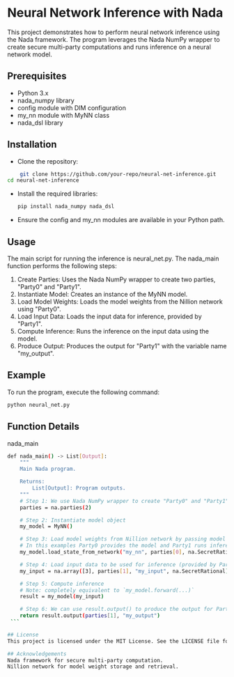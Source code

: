 # Neural Network Inference with Nada

This project demonstrates how to perform neural network inference using the Nada framework. The program leverages the Nada NumPy wrapper to create secure multi-party computations and runs inference on a neural network model.

## Prerequisites

- Python 3.x
- nada_numpy library
- config module with DIM configuration
- my_nn module with MyNN class
- nada_dsl library

## Installation

- Clone the repository:

```bash
    git clone https://github.com/your-repo/neural-net-inference.git
cd neural-net-inference
```

- Install the required libraries:

  ```bash
  pip install nada_numpy nada_dsl
  ```

- Ensure the config and my_nn modules are available in your Python path.

## Usage

The main script for running the inference is neural_net.py. The nada_main function performs the following steps:

1. Create Parties: Uses the Nada NumPy wrapper to create two parties, "Party0" and "Party1".
2. Instantiate Model: Creates an instance of the MyNN model.
3. Load Model Weights: Loads the model weights from the Nillion network using "Party0".
4. Load Input Data: Loads the input data for inference, provided by "Party1".
5. Compute Inference: Runs the inference on the input data using the model.
6. Produce Output: Produces the output for "Party1" with the variable name "my_output".

## Example

To run the program, execute the following command:

```bash
python neural_net.py
```

## Function Details

nada_main

````bash
def nada_main() -> List[Output]:
    """
    Main Nada program.

    Returns:
        List[Output]: Program outputs.
    """
    # Step 1: We use Nada NumPy wrapper to create "Party0" and "Party1"
    parties = na.parties(2)

    # Step 2: Instantiate model object
    my_model = MyNN()

    # Step 3: Load model weights from Nillion network by passing model name (acts as ID)
    # In this examples Party0 provides the model and Party1 runs inference
    my_model.load_state_from_network("my_nn", parties[0], na.SecretRational)

    # Step 4: Load input data to be used for inference (provided by Party1)
    my_input = na.array([3], parties[1], "my_input", na.SecretRational)

    # Step 5: Compute inference
    # Note: completely equivalent to `my_model.forward(...)`
    result = my_model(my_input)

    # Step 6: We can use result.output() to produce the output for Party1 and variable name "my_output"
    return result.output(parties[1], "my_output")
 ```

## License
This project is licensed under the MIT License. See the LICENSE file for details.

## Acknowledgements
Nada framework for secure multi-party computation.
Nillion network for model weight storage and retrieval.
````
